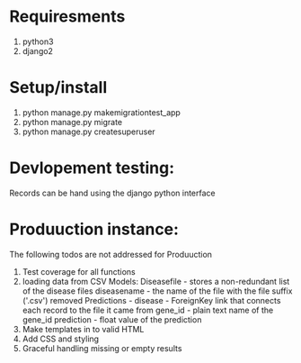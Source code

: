 # Requiresments
1. python3
2. django2

# Setup/install
1. python manage.py makemigrationtest_app
2. python manage.py migrate
3. python manage.py createsuperuser

# Devlopement testing:
  Records can be hand using the django python interface

# Produuction instance:
  The following todos are not addressed for Produuction

1. Test coverage for all functions
2. loading data from CSV
     Models:
        Diseasefile - stores a non-redundant list of the disease files
          diseasename - the name of the file with the file suffix ('.csv') removed
        Predictions -
          disease - ForeignKey link that connects each record to the file it came from
          gene_id - plain text name of the gene_id
          prediction - float value of the prediction
3. Make templates in to valid HTML
4. Add CSS and styling
5. Graceful handling missing or empty results
